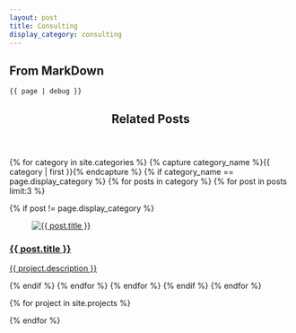 ```yaml
---
layout: post
title: Consulting
display_category: consulting
---
```

## From MarkDown

```
{{ page | debug }}
```

<section id="portfolio">
<!-- BEGIN .page-header -->
<header class="page-header page-header--home">
<h2 class="home-title"><span>Related Posts</span></h2>
</header>
<!-- END /.page-header -->

<!-- BEGIN .portfolio-3-columns  -->
<section class="portfolio-3-columns">

<!-- BEGIN .portfolio-items -->
<div class="grid portfolio-items section-block clearfix" data-equalizer>

{% for category in site.categories %}
{% capture category_name %}{{ category | first }}{% endcapture %}
{% if category_name == page.display_category %}
{% for posts in category %}
{% for post in posts limit:3 %}

{% if post != page.display_category %}

<article class="grid-4" data-effect="fade">
<a href="{{ post.url }}">
<figure>
<span class="overlay">
<i class="icon-add"></i>
</span>
<img src="/images/{{ post.image }}" alt="{{ post.title }}">
</figure>
<h3>{{ post.title }}</h3>
<div class="entry-content" data-equalizer-watch>
{{ project.description }}
</div>
</a>
</article>

{% endif %}
{% endfor %}
{% endfor %}
{% endif %}
{% endfor %}

{% for project in site.projects %}

{% endfor %}

</div>
<!-- END /.portfolio-items -->
</section>
</section>
